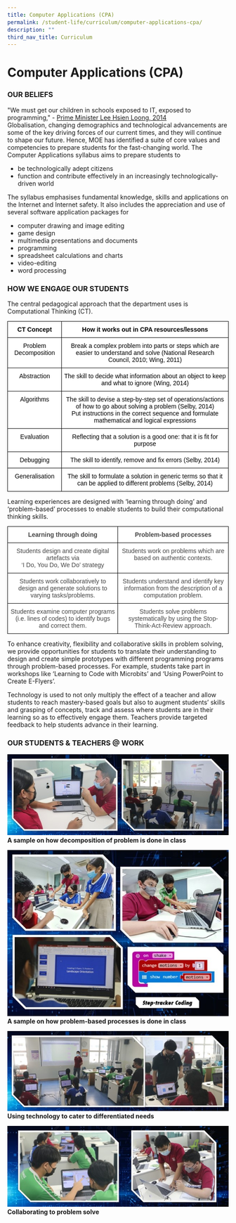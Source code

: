 ```yaml
---
title: Computer Applications (CPA)
permalink: /student-life/curriculum/computer-applications-cpa/
description: ""
third_nav_title: Curriculum
---
```

# **Computer Applications (CPA)**

### OUR BELIEFS

"We must get our children in schools exposed to IT, exposed to programming,"&nbsp;\- [Prime Minister Lee Hsien Loong, 2014](https://www.asiaone.com/singapore/teach-students-computer-coding-urges-pm-lee)  
Globalisation, changing demographics and technological advancements are some of the key driving forces of our current times, and they will continue to shape our future. Hence, MOE has identified a suite of core values and competencies to prepare students for the fast-changing world. The Computer Applications syllabus aims to prepare students to

*   be technologically adept citizens
*   function and contribute effectively in an increasingly technologically-driven world

The syllabus emphasises fundamental knowledge, skills and applications on the Internet and Internet safety. It also includes the appreciation and use of several software application packages for

*   computer drawing and image editing
*   game design
*   multimedia presentations and documents
*   programming
*   spreadsheet calculations and charts
*   video-editing
*   word processing

### HOW WE ENGAGE OUR STUDENTS

The central pedagogical approach that the department uses is Computational Thinking (CT).


<table style="border-collapse:collapse;border-spacing:0" class="tg"><thead><tr><th style="background-color:#FFF;border-color:#000000;border-style:solid;border-width:1px;color:#454545;font-family:Arial, sans-serif;font-size:14px;font-weight:bold;overflow:hidden;padding:10px 5px;text-align:center;vertical-align:top;word-break:normal"><span style="font-weight:700;color:#000;background-color:transparent">CT Concept</span></th><th style="background-color:#FFF;border-color:#000000;border-style:solid;border-width:1px;color:#454545;font-family:Arial, sans-serif;font-size:14px;font-weight:bold;overflow:hidden;padding:10px 5px;text-align:center;vertical-align:top;word-break:normal"><span style="font-weight:700;color:#000;background-color:transparent">How it works out in CPA resources/lessons</span></th></tr></thead><tbody><tr><td style="background-color:#FFF;border-color:#000000;border-style:solid;border-width:1px;color:#454545;font-family:Arial, sans-serif;font-size:14px;overflow:hidden;padding:10px 5px;text-align:center;vertical-align:top;word-break:normal"><span style="color:#000;background-color:transparent">Problem Decomposition</span></td><td style="background-color:#FFF;border-color:#000000;border-style:solid;border-width:1px;color:#454545;font-family:Arial, sans-serif;font-size:14px;overflow:hidden;padding:10px 5px;text-align:center;vertical-align:top;word-break:normal"><span style="color:#000;background-color:transparent">Break a complex problem into parts or steps which are easier to understand and solve (National Research Council, 2010; Wing, 2011)</span></td></tr><tr><td style="background-color:#FFF;border-color:#000000;border-style:solid;border-width:1px;color:#454545;font-family:Arial, sans-serif;font-size:14px;overflow:hidden;padding:10px 5px;text-align:center;vertical-align:top;word-break:normal"><span style="color:#000;background-color:transparent">Abstraction</span></td><td style="background-color:#FFF;border-color:#000000;border-style:solid;border-width:1px;color:#454545;font-family:Arial, sans-serif;font-size:14px;overflow:hidden;padding:10px 5px;text-align:center;vertical-align:top;word-break:normal"><span style="color:#000;background-color:transparent">The skill to decide what information about an object to keep and what to ignore (Wing, 2014)</span></td></tr><tr><td style="background-color:#FFF;border-color:#000000;border-style:solid;border-width:1px;color:#454545;font-family:Arial, sans-serif;font-size:14px;overflow:hidden;padding:10px 5px;text-align:center;vertical-align:top;word-break:normal"><span style="color:#000;background-color:transparent">Algorithms</span></td><td style="background-color:#FFF;border-color:#000000;border-style:solid;border-width:1px;color:#454545;font-family:Arial, sans-serif;font-size:14px;overflow:hidden;padding:10px 5px;text-align:center;vertical-align:top;word-break:normal"><span style="color:#000;background-color:transparent">The skill to devise a step-by-step set of operations/actions of how to go about solving a problem (Selby, 2014) </span><br><span style="color:#000;background-color:transparent">Put instructions in the correct sequence and formulate mathematical and logical expressions</span></td></tr><tr><td style="background-color:#FFF;border-color:#000000;border-style:solid;border-width:1px;color:#454545;font-family:Arial, sans-serif;font-size:14px;overflow:hidden;padding:10px 5px;text-align:center;vertical-align:top;word-break:normal"><span style="color:#000;background-color:transparent">Evaluation</span></td><td style="background-color:#FFF;border-color:#000000;border-style:solid;border-width:1px;color:#454545;font-family:Arial, sans-serif;font-size:14px;overflow:hidden;padding:10px 5px;text-align:center;vertical-align:top;word-break:normal"><span style="color:#000;background-color:transparent">Reflecting that a solution is a good one: that it is fit for purpose</span></td></tr><tr><td style="background-color:#FFF;border-color:#000000;border-style:solid;border-width:1px;color:#454545;font-family:Arial, sans-serif;font-size:14px;overflow:hidden;padding:10px 5px;text-align:center;vertical-align:top;word-break:normal"><span style="color:#000;background-color:transparent">Debugging</span></td><td style="background-color:#FFF;border-color:#000000;border-style:solid;border-width:1px;color:#454545;font-family:Arial, sans-serif;font-size:14px;overflow:hidden;padding:10px 5px;text-align:center;vertical-align:top;word-break:normal"><span style="color:#000;background-color:transparent">The skill to identify, remove and fix errors (Selby, 2014)</span></td></tr><tr><td style="background-color:#FFF;border-color:#000000;border-style:solid;border-width:1px;color:#454545;font-family:Arial, sans-serif;font-size:14px;overflow:hidden;padding:10px 5px;text-align:center;vertical-align:top;word-break:normal"><span style="color:#000;background-color:transparent">Generalisation</span></td><td style="background-color:#FFF;border-color:#000000;border-style:solid;border-width:1px;color:#454545;font-family:Arial, sans-serif;font-size:14px;overflow:hidden;padding:10px 5px;text-align:center;vertical-align:top;word-break:normal"><span style="color:#000;background-color:transparent">The skill to formulate a solution in generic terms so that it can be applied to different problems (Selby, 2014)</span></td></tr></tbody></table>


Learning experiences are designed with ‘learning through doing’ and ‘problem-based’ processes to enable students to build their computational thinking skills.

<table style="border-collapse:collapse;border-spacing:0" class="tg"><thead><tr><th style="background-color:#FFF;border-color:#000000;border-style:solid;border-width:1px;color:#454545;font-family:Arial, sans-serif;font-size:14px;font-weight:bold;overflow:hidden;padding:10px 5px;text-align:center;vertical-align:top;word-break:normal">Learning through doing</th><th style="background-color:#FFF;border-color:#000000;border-style:solid;border-width:1px;color:#454545;font-family:Arial, sans-serif;font-size:14px;font-weight:bold;overflow:hidden;padding:10px 5px;text-align:center;vertical-align:top;word-break:normal">Problem-based processes</th></tr></thead><tbody><tr><td style="background-color:#FFF;border-color:#000000;border-style:solid;border-width:1px;color:#454545;font-family:Arial, sans-serif;font-size:14px;overflow:hidden;padding:10px 5px;text-align:center;vertical-align:top;word-break:normal">Students design and create digital artefacts via<br>‘I Do, You Do, We Do’ strategy</td><td style="background-color:#FFF;border-color:#000000;border-style:solid;border-width:1px;color:#454545;font-family:Arial, sans-serif;font-size:14px;overflow:hidden;padding:10px 5px;text-align:center;vertical-align:top;word-break:normal">Students work on problems which are based on authentic contexts.</td></tr><tr><td style="background-color:#FFF;border-color:#000000;border-style:solid;border-width:1px;color:#454545;font-family:Arial, sans-serif;font-size:14px;overflow:hidden;padding:10px 5px;text-align:center;vertical-align:top;word-break:normal">Students work collaboratively to design and generate solutions to varying tasks/problems.</td><td style="background-color:#FFF;border-color:#000000;border-style:solid;border-width:1px;color:#454545;font-family:Arial, sans-serif;font-size:14px;overflow:hidden;padding:10px 5px;text-align:center;vertical-align:top;word-break:normal">Students understand and identify key information from the description of a computation problem.</td></tr><tr><td style="background-color:#FFF;border-color:black;border-style:solid;border-width:1px;color:#454545;font-family:Arial, sans-serif;font-size:14px;overflow:hidden;padding:10px 5px;text-align:center;vertical-align:top;word-break:normal">Students examine computer programs (i.e. lines of codes) to identify bugs and correct them.</td><td style="background-color:#FFF;border-color:black;border-style:solid;border-width:1px;color:#454545;font-family:Arial, sans-serif;font-size:14px;overflow:hidden;padding:10px 5px;text-align:center;vertical-align:top;word-break:normal">Students solve problems systematically by using the Stop-Think-Act-Review approach.</td></tr></tbody></table>


To enhance creativity, flexibility and collaborative skills in problem solving, we provide opportunities for students to translate their understanding to design and create simple prototypes with different programming programs through problem-based processes. For example, students take part in workshops like ‘Learning to Code with Microbits’ and ‘Using PowerPoint to Create E-Flyers’.

Technology is used to not only multiply the effect of a teacher and allow students to reach mastery-based goals but also to augment students’ skills and grasping of concepts, track and assess where students are in their learning so as to effectively engage them. Teachers provide targeted feedback to help students advance in their learning.

### OUR STUDENTS &amp; TEACHERS @ WORK

![](/images/CPA1.jpg)
**A sample on how decomposition of problem is done in class**

![](/images/CPA2.jpg)
**A sample on how problem-based processes is done in class**

![](/images/CPA3.jpg)
**Using technology to cater to differentiated needs**

![](/images/CPA4.jpg)
**Collaborating to problem solve**